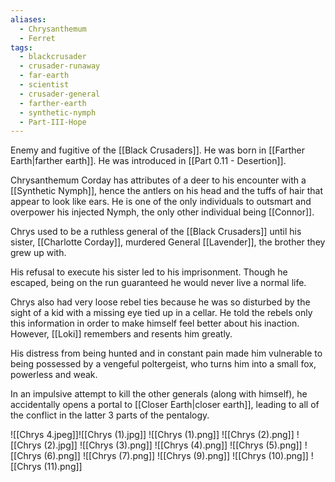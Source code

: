 ```yaml
---
aliases:
  - Chrysanthemum
  - Ferret
tags:
  - blackcrusader
  - crusader-runaway
  - far-earth
  - scientist
  - crusader-general
  - farther-earth
  - synthetic-nymph
  - Part-III-Hope
---
```

Enemy and fugitive of the [[Black Crusaders]]. He was born in [[Farther Earth|farther earth]]. He was introduced in [[Part 0.11 - Desertion]].

Chrysanthemum Corday has attributes of a deer to his encounter with a  [[Synthetic Nymph]], hence the antlers on his head and the tuffs of hair that appear to look like ears. He is one of the only individuals to outsmart and overpower his injected Nymph, the only other individual being [[Connor]].

Chrys used to be a ruthless general of the [[Black Crusaders]] until his sister, [[Charlotte Corday]], murdered General [[Lavender]], the brother they grew up with. 

His refusal to execute his sister led to his imprisonment. Though he escaped, being on the run guaranteed he would never live a normal life. 

Chrys also had very loose rebel ties because he was so disturbed by the sight of a kid with a missing eye tied up in a cellar. He told the rebels only this information in order to make himself feel better about his inaction. However, [[Loki]] remembers and resents him greatly. 

His distress from being hunted and in constant pain made him vulnerable to being possessed by a vengeful poltergeist, who turns him into a small fox, powerless and weak.

In an impulsive attempt to kill the other generals (along with himself), he accidentally opens a portal to [[Closer Earth|closer earth]], leading to all of the conflict in the latter 3 parts of the pentalogy.

![[Chrys 4.jpeg]]![[Chrys (1).jpg]]
![[Chrys (1).png]]
![[Chrys (2).png]]
![[Chrys (2).jpg]]
![[Chrys (3).png]]
![[Chrys (4).png]]
![[Chrys (5).png]]
![[Chrys (6).png]]
![[Chrys (7).png]]
![[Chrys (9).png]]
![[Chrys (10).png]]
![[Chrys (11).png]]